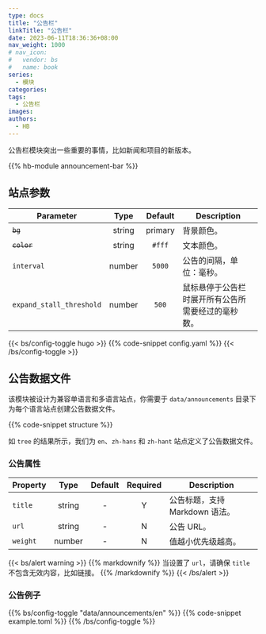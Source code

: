 ```yaml
---
type: docs
title: "公告栏"
linkTitle: "公告栏"
date: 2023-06-11T18:36:36+08:00
nav_weight: 1000
# nav_icon:
#   vendor: bs
#   name: book
series:
  - 模块
categories:
tags:
  - 公告栏
images:
authors:
  - HB
---
```


公告栏模块突出一些重要的事情，比如新闻和项目的新版本。

<!--more-->

{{% hb-module announcement-bar %}}

## 站点参数

| Parameter   |  Type  | Default | Description              |
| ----------- | :----: | :-----: | ------------------------ |
| ~~`bg`~~    | string | primary | 背景颜色。               |
| ~~`color`~~ | string | `#fff`  | 文本颜色。               |
| `interval`  | number | `5000`  | 公告的间隔，单位：毫秒。 |
| `expand_stall_threshold` | number | `500` | 鼠标悬停于公告栏时展开所有公告所需要经过的毫秒数。 |

{{< bs/config-toggle hugo >}}
{{% code-snippet config.yaml %}}
{{< /bs/config-toggle >}}

## 公告数据文件

该模块被设计为兼容单语言和多语言站点，你需要于 `data/announcements` 目录下为每个语言站点创建公告数据文件。

{{% code-snippet structure %}}

如 `tree` 的结果所示，我们为 `en`、`zh-hans` 和 `zh-hant` 站点定义了公告数据文件。

### 公告属性

| Property |  Type  | Default | Required | Description                    |
| -------- | :----: | :-----: | :------: | ------------------------------ |
| `title`  | string |    -    |    Y     | 公告标题，支持 Markdown 语法。    |
| `url`    | string |    -    |    N     | 公告 URL。                      |
| `weight` | number |    -    |    N     | 值越小优先级越高。                |

{{< bs/alert warning >}}
{{% markdownify %}}
当设置了 `url`，请确保 `title` 不包含无效内容，比如链接。
{{% /markdownify %}}
{{< /bs/alert >}}

### 公告例子

{{% bs/config-toggle "data/announcements/en" %}}
{{% code-snippet example.toml %}}
{{% /bs/config-toggle %}}
